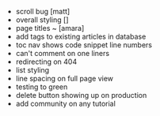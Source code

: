 - scroll bug                                          [matt]
- overall styling                                     []
- page titles ~                                       [amara]
- add tags to existing articles in database
- toc nav shows code snippet line numbers
- can't comment on one liners
- redirecting on 404
- list styling
- line spacing on full page view
- testing to green
- delete button showing up on production
- add community on any tutorial
